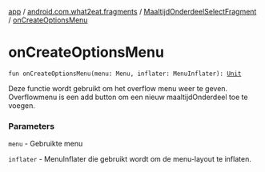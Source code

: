 [app](../../index.md) / [android.com.what2eat.fragments](../index.md) / [MaaltijdOnderdeelSelectFragment](index.md) / [onCreateOptionsMenu](./on-create-options-menu.md)

# onCreateOptionsMenu

`fun onCreateOptionsMenu(menu: Menu, inflater: MenuInflater): `[`Unit`](https://kotlinlang.org/api/latest/jvm/stdlib/kotlin/-unit/index.html)

Deze functie wordt gebruikt om het overflow menu weer te geven.
Overflowmenu is een add button om een nieuw maaltijdOnderdeel toe te voegen.

### Parameters

`menu` - Gebruikte menu

`inflater` - MenuInflater die gebruikt wordt om de menu-layout te inflaten.
